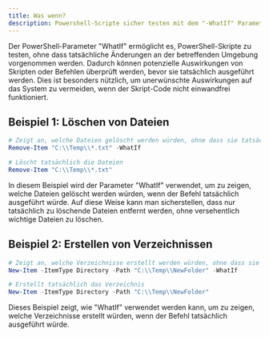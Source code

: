 ```yaml
---
title: Was wenn?
description: Powershell-Scripte sicher testen mit dem "-WhatIf" Parameter
---
```


Der PowerShell-Parameter "WhatIf" ermöglicht es, PowerShell-Skripte zu testen, ohne dass tatsächliche Änderungen an der betreffenden Umgebung vorgenommen werden. Dadurch können potenzielle Auswirkungen von Skripten oder Befehlen überprüft werden, bevor sie tatsächlich ausgeführt werden. Dies ist besonders nützlich, um unerwünschte Auswirkungen auf das System zu vermeiden, wenn der Skript-Code nicht einwandfrei funktioniert.

## Beispiel 1: Löschen von Dateien

```powershell
# Zeigt an, welche Dateien gelöscht werden würden, ohne dass sie tatsächlich gelöscht werden
Remove-Item "C:\\Temp\\*.txt" -WhatIf

# Löscht tatsächlich die Dateien
Remove-Item "C:\\Temp\\*.txt"
```

In diesem Beispiel wird der Parameter "WhatIf" verwendet, um zu zeigen, welche Dateien gelöscht werden würden, wenn der Befehl tatsächlich ausgeführt würde. Auf diese Weise kann man sicherstellen, dass nur tatsächlich zu löschende Dateien entfernt werden, ohne versehentlich wichtige Dateien zu löschen.

## Beispiel 2: Erstellen von Verzeichnissen

```powershell
# Zeigt an, welche Verzeichnisse erstellt werden würden, ohne dass sie tatsächlich erstellt werden
New-Item -ItemType Directory -Path "C:\\Temp\\NewFolder" -WhatIf

# Erstellt tatsächlich das Verzeichnis
New-Item -ItemType Directory -Path "C:\\Temp\\NewFolder"
```

Dieses Beispiel zeigt, wie "WhatIf" verwendet werden kann, um zu zeigen, welche Verzeichnisse erstellt würden, wenn der Befehl tatsächlich ausgeführt würde.
